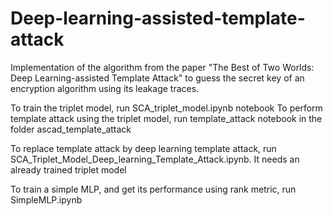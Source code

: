 # Deep-learning-assisted-template-attack

Implementation of the algorithm from the paper "The Best of Two Worlds: Deep Learning-assisted Template Attack" to guess the secret key of an encryption algorithm using its leakage traces.

To train the triplet model, run SCA_triplet_model.ipynb notebook
To perform template attack using the triplet model, run template_attack notebook in the folder ascad_template_attack

To replace template attack by deep learning template attack, run SCA_Triplet_Model_Deep_learning_Template_Attack.ipynb. It needs an already trained triplet model

To train a simple MLP, and get its performance using rank metric, run SimpleMLP.ipynb
